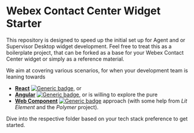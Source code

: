 # Webex Contact Center Widget Starter
This repository is designed to speed up the initial set up for Agent and or Supervisor Desktop widget development. Feel free to treat this as a boilerplate project, that can be forked as a base for your Webex Contact Center widget or simply as a reference material. 

We aim at covering various scenarios, for when your development team is leaning towards 
* [**React**](https://github.com/CiscoDevNet/webex-contact-center-widget-starter/tree/master/react) [![Generic badge](https://img.shields.io/badge/Completion-70-yellow)](https://shields.io/), or 
* [**Angular**](https://github.com/CiscoDevNet/webex-contact-center-widget-starter/tree/master/angular) [![Generic badge](https://img.shields.io/badge/Completion-20-red)](https://shields.io/), or is willing to explore the pure 
* [**Web Component**](https://github.com/CiscoDevNet/webex-contact-center-widget-starter/tree/master/lit-element) [![Generic badge](https://img.shields.io/badge/Completion-95-green)](https://shields.io/) approach (with some help from *Lit Element* and the *Polymer* project). 

Dive into the respective folder based on your tech stack preference to get started.
